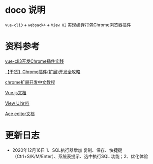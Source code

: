 # doco 说明
`vue-cli3` + `webpack4` + `View UI`  实现编译打包Chrome浏览器插件

# 资料参考
[vue-cli3开发Chrome插件实践](https://blog.csdn.net/weixin_34404393/article/details/91476348)

[【干货】Chrome插件(扩展)开发全攻略](https://www.cnblogs.com/liuxianan/p/chrome-plugin-develop.html)

[chrome扩展开发中文教程](http://chrome.cenchy.com/index.html)

[Vue.js文档](https://cn.vuejs.org/v2/guide/)

[View UI文档](https://www.iviewui.com/docs/introduce)

[Ace editor文档](https://segmentfault.com/a/1190000021386202?utm_source=tag-newest)

# 更新日志
- 2020年12月16日 1、SQL执行器增加 复制、保存、快捷键（Ctrl+S/K/M/Enter）、系统表提示、选中执行SQL 功能；2、优化体验